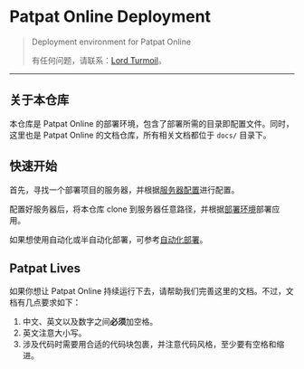 # Patpat Online Deployment

> Deployment environment for Patpat Online
>
> 有任何问题，请联系：[Lord Turmoil](https://github.com/Lord-Turmoil)。

---

## 关于本仓库

本仓库是 Patpat Online 的部署环境，包含了部署所需的目录即配置文件。同时，这里也是 Patpat Online 的文档仓库，所有相关文档都位于 `docs/` 目录下。

## 快速开始

首先，寻找一个部署项目的服务器，并根据[服务器配置](docs/serve/服务器配置.md)进行配置。

配置好服务器后，将本仓库 clone 到服务器任意路径，并根据[部署环境](docs/server/部署环境.md)部署应用。

如果想使用自动化或半自动化部署，可参考[自动化部署](docs/server/自动化部署.md)。

## Patpat Lives

如果你想让 Patpat Online 持续运行下去，请帮助我们完善这里的文档。不过，文档有几点要求如下：

1. 中文、英文以及数字之间**必须**加空格。
2. 英文注意大小写。
3. 涉及代码时需要用合适的代码块包裹，并注意代码风格，至少要有空格和缩进。

